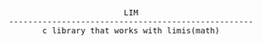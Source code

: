 <div align="center">
<pre>
LIM
---------------------------------------------------
c library that works with limis(math)
</pre>
</div>
